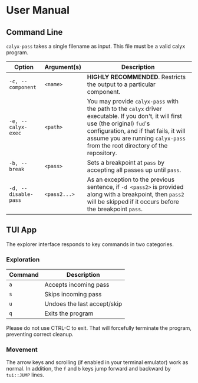 # User Manual

## Command Line

`calyx-pass` takes a single filename as input.
This file must be a valid calyx program.

| Option | Argument(s) | Description |
|--------|-------------|-------------|
| `-c, --component` | `<name>` | **HIGHLY RECOMMENDED**. Restricts the output to a particular component. |
| `-e, --calyx-exec` | `<path>` | You may provide `calyx-pass` with the path to the `calyx` driver executable. If you don't, it will first use (the original) `fud`'s configuration, and if that fails, it will assume you are running `calyx-pass` from the root directory of the repository. |
| `-b, --break` | `<pass>` | Sets a breakpoint at `pass` by accepting all passes up until `pass`. |
| `-d, --disable-pass` | `<pass2...>` | As an exception to the previous sentence, if `-d <pass2>` is provided along with a breakpoint, then `pass2` will be skipped if it occurs before the breakpoint `pass`. |

## TUI App

The explorer interface responds to key commands in two categories.

### Exploration

| Command | Description |
| --- | ----------- |
| `a` | Accepts incoming pass |
| `s` | Skips incoming pass |
| `u` | Undoes the last accept/skip |
| `q` | Exits the program |

Please do not use CTRL-C to exit.
That will forcefully terminate the program, preventing correct cleanup.

### Movement

The arrow keys and scrolling (if enabled in your terminal emulator) work as normal.
In addition, the `f` and `b` keys jump forward and backward by `tui::JUMP` lines.
